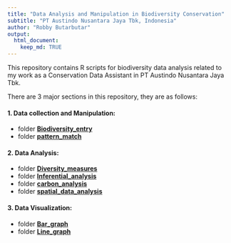 ```yaml
---
title: "Data Analysis and Manipulation in Biodiversity Conservation"
subtitle: "PT Austindo Nusantara Jaya Tbk, Indonesia"
author: "Robby Butarbutar"
output: 
  html_document:
    keep_md: TRUE
---
```




This repository contains R scripts for biodiversity data analysis related to my work as a Conservation Data Assistant in PT Austindo Nusantara Jaya Tbk.

There are 3 major sections in this repository, they are as follows:

#### **1. Data collection and Manipulation:**

 * folder [**Biodiversity_entry**](https://github.com/robbybinsar/Konservasi_ANJ/tree/master/Biodiversity_entry)
 * folder [**pattern_match**](https://github.com/robbybinsar/Konservasi_ANJ/tree/master/pattern_match)

#### **2. Data Analysis:**

  * folder [**Diversity_measures**](https://github.com/robbybinsar/Konservasi_ANJ/tree/master/Diversity_measures)
  * folder [**Inferential_analysis**](https://github.com/robbybinsar/Konservasi_ANJ/tree/master/Inferential_analysis)
  * folder [**carbon_analysis**](https://github.com/robbybinsar/Konservasi_ANJ/tree/master/carbon_analysis)
  * folder [**spatial_data_analysis**](https://github.com/robbybinsar/Konservasi_ANJ/tree/master/spatial_data_analysis)
    
#### **3. Data Visualization:**

  * folder [**Bar_graph**](https://github.com/robbybinsar/Konservasi_ANJ/tree/master/Bar_graph)
  * folder [**Line_graph**](https://github.com/robbybinsar/Konservasi_ANJ/tree/master/Line_graph)
    
